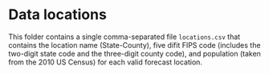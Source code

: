 Data locations
============================

This folder contains a single comma-separated file `locations.csv` that 
contains the location name (State-County), five difit FIPS code (includes the two-digit state code 
and the three-digit county code), and population (taken from the 2010 US Census) for each valid forecast location.